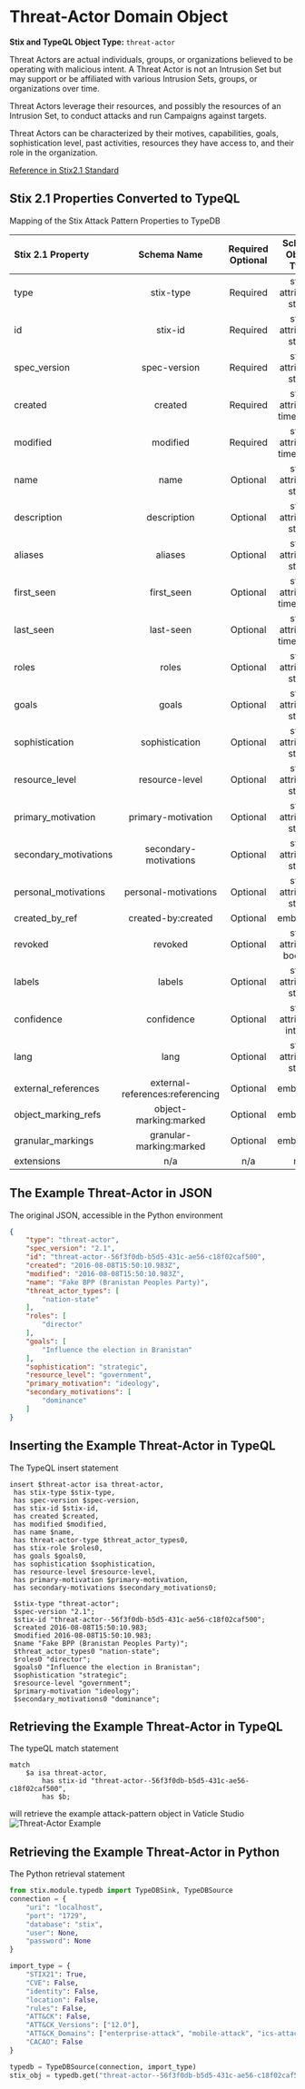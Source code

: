 # Threat-Actor Domain Object

**Stix and TypeQL Object Type:**  `threat-actor`

Threat Actors are actual individuals, groups, or organizations believed to be operating with malicious intent. A Threat Actor is not an Intrusion Set but may support or be affiliated with various Intrusion Sets, groups, or organizations over time.

 

Threat Actors leverage their resources, and possibly the resources of an Intrusion Set, to conduct attacks and run Campaigns against targets.

Threat Actors can be characterized by their motives, capabilities, goals, sophistication level, past activities, resources they have access to, and their role in the organization.

[Reference in Stix2.1 Standard](https://docs.oasis-open.org/cti/stix/v2.1/os/stix-v2.1-os.html#_k017w16zutw)
## Stix 2.1 Properties Converted to TypeQL
Mapping of the Stix Attack Pattern Properties to TypeDB

|  Stix 2.1 Property    |           Schema Name             | Required  Optional  |      Schema Object Type | Schema Parent  |
|:--------------------|:--------------------------------:|:------------------:|:------------------------:|:-------------:|
|  type                 |            stix-type              |      Required       |  stix-attribute-string    |   attribute    |
|  id                   |             stix-id               |      Required       |  stix-attribute-string    |   attribute    |
|  spec_version         |           spec-version            |      Required       |  stix-attribute-string    |   attribute    |
|  created              |             created               |      Required       | stix-attribute-timestamp  |   attribute    |
|  modified             |             modified              |      Required       | stix-attribute-timestamp  |   attribute    |
|  name                 |               name                |      Optional       |  stix-attribute-string    |   attribute    |
|  description          |           description             |      Optional       |  stix-attribute-string    |   attribute    |
| aliases |aliases |      Optional       |  stix-attribute-string    |   attribute    |
| first_seen |first_seen |      Optional       | stix-attribute-timestamp  |   attribute    |
| last_seen |last-seen |      Optional       | stix-attribute-timestamp  |   attribute    |
| roles |roles |      Optional       |  stix-attribute-string    |   attribute    |
| goals |goals |      Optional       |  stix-attribute-string    |   attribute    |
| sophistication |sophistication |      Optional       |  stix-attribute-string    |   attribute    |
| resource_level |resource-level |      Optional       |  stix-attribute-string    |   attribute    |
| primary_motivation |primary-motivation |      Optional       |  stix-attribute-string    |   attribute    |
| secondary_motivations |secondary-motivations |      Optional       |  stix-attribute-string    |   attribute    |
| personal_motivations |personal-motivations |      Optional       |  stix-attribute-string    |   attribute    |
|  created_by_ref       |        created-by:created         |      Optional       |   embedded     |relation |
|  revoked              |             revoked               |      Optional       |  stix-attribute-boolean   |   attribute    |
|  labels               |              labels               |      Optional       |  stix-attribute-string    |   attribute    |
|  confidence           |            confidence             |      Optional       |  stix-attribute-integer   |   attribute    |
|  lang                 |               lang                |      Optional       |  stix-attribute-string    |   attribute    |
|  external_references  | external-references:referencing   |      Optional       |   embedded     |relation |
|  object_marking_refs  |      object-marking:marked        |      Optional       |   embedded     |relation |
|  granular_markings    |     granular-marking:marked       |      Optional       |   embedded     |relation |
|  extensions           |               n/a                 |        n/a          |           n/a             |      n/a       |

## The Example Threat-Actor in JSON
The original JSON, accessible in the Python environment
```json
{
    "type": "threat-actor",
    "spec_version": "2.1",
    "id": "threat-actor--56f3f0db-b5d5-431c-ae56-c18f02caf500",
    "created": "2016-08-08T15:50:10.983Z",
    "modified": "2016-08-08T15:50:10.983Z",
    "name": "Fake BPP (Branistan Peoples Party)",
    "threat_actor_types": [
        "nation-state"
    ],
    "roles": [
        "director"
    ],
    "goals": [
        "Influence the election in Branistan"
    ],
    "sophistication": "strategic",
    "resource_level": "government",
    "primary_motivation": "ideology",
    "secondary_motivations": [
        "dominance"
    ]
}
```


## Inserting the Example Threat-Actor in TypeQL
The TypeQL insert statement
```typeql
insert $threat-actor isa threat-actor,
 has stix-type $stix-type,
 has spec-version $spec-version,
 has stix-id $stix-id,
 has created $created,
 has modified $modified,
 has name $name,
 has threat-actor-type $threat_actor_types0,
 has stix-role $roles0,
 has goals $goals0,
 has sophistication $sophistication,
 has resource-level $resource-level,
 has primary-motivation $primary-motivation,
 has secondary-motivations $secondary_motivations0;

 $stix-type "threat-actor";
 $spec-version "2.1";
 $stix-id "threat-actor--56f3f0db-b5d5-431c-ae56-c18f02caf500";
 $created 2016-08-08T15:50:10.983;
 $modified 2016-08-08T15:50:10.983;
 $name "Fake BPP (Branistan Peoples Party)";
 $threat_actor_types0 "nation-state";
 $roles0 "director";
 $goals0 "Influence the election in Branistan";
 $sophistication "strategic";
 $resource-level "government";
 $primary-motivation "ideology";
 $secondary_motivations0 "dominance";
```

## Retrieving the Example Threat-Actor in TypeQL
The typeQL match statement

```typeql
match
    $a isa threat-actor,
        has stix-id "threat-actor--56f3f0db-b5d5-431c-ae56-c18f02caf500",
        has $b;
```


will retrieve the example attack-pattern object in Vaticle Studio
![Threat-Actor Example](./img/threat-actor.png)

## Retrieving the Example Threat-Actor  in Python
The Python retrieval statement

```python
from stix.module.typedb import TypeDBSink, TypeDBSource
connection = {
    "uri": "localhost",
    "port": "1729",
    "database": "stix",
    "user": None,
    "password": None
}

import_type = {
    "STIX21": True,
    "CVE": False,
    "identity": False,
    "location": False,
    "rules": False,
    "ATT&CK": False,
    "ATT&CK_Versions": ["12.0"],
    "ATT&CK_Domains": ["enterprise-attack", "mobile-attack", "ics-attack"],
    "CACAO": False
}

typedb = TypeDBSource(connection, import_type)
stix_obj = typedb.get("threat-actor--56f3f0db-b5d5-431c-ae56-c18f02caf500")
```

